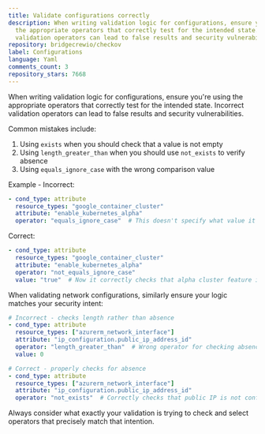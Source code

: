```yaml
---
title: Validate configurations correctly
description: When writing validation logic for configurations, ensure you're using
  the appropriate operators that correctly test for the intended state. Incorrect
  validation operators can lead to false results and security vulnerabilities.
repository: bridgecrewio/checkov
label: Configurations
language: Yaml
comments_count: 3
repository_stars: 7668
---
```


When writing validation logic for configurations, ensure you're using the appropriate operators that correctly test for the intended state. Incorrect validation operators can lead to false results and security vulnerabilities.

Common mistakes include:

1. Using `exists` when you should check that a value is not empty
2. Using `length_greater_than` when you should use `not_exists` to verify absence
3. Using `equals_ignore_case` with the wrong comparison value

Example - Incorrect:
```yaml
- cond_type: attribute
  resource_types: "google_container_cluster"
  attribute: "enable_kubernetes_alpha"
  operator: "equals_ignore_case"  # This doesn't specify what value it should equal
```

Correct:
```yaml
- cond_type: attribute
  resource_types: "google_container_cluster"
  attribute: "enable_kubernetes_alpha"
  operator: "not_equals_ignore_case"
  value: "true"  # Now it correctly checks that alpha cluster feature is disabled
```

When validating network configurations, similarly ensure your logic matches your security intent:
```yaml
# Incorrect - checks length rather than absence
- cond_type: attribute
  resource_types: ["azurerm_network_interface"]
  attribute: "ip_configuration.public_ip_address_id"
  operator: "length_greater_than"  # Wrong operator for checking absence
  value: 0

# Correct - properly checks for absence
- cond_type: attribute
  resource_types: ["azurerm_network_interface"]
  attribute: "ip_configuration.public_ip_address_id"
  operator: "not_exists"  # Correctly checks that public IP is not configured
```

Always consider what exactly your validation is trying to check and select operators that precisely match that intention.